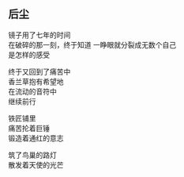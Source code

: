 ## 后尘

镜子用了七年的时间<br>
在破碎的那一刻，终于知道
一睁眼就分裂成无数个自己<br>
是怎样的感受<br>

终于又回到了痛苦中<br>
香兰草抱有希望地<br>
在流动的音符中<br>
继续前行<br>

铁匠铺里<br>
痛苦抡着巨锤<br>
锻造着通红的意志<br>

筑了鸟巢的路灯<br>
散发着天使的光芒<br>